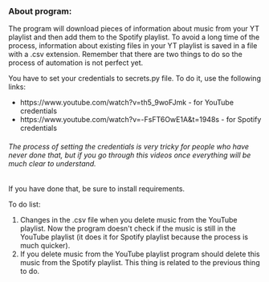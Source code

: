 <h3> About program:  </h3>
<p> The program will download pieces of information about music from your YT playlist and then add them to the Spotify playlist. To avoid a long time
of the process, information about existing files in your YT playlist is saved in a file with a .csv extension. Remember that there are two things to do so the process of automation is not perfect yet.</p>
<p>You have to set your credentials to secrets.py file. To do it, use the following links:</p>
<ul>
    <li>https://www.youtube.com/watch?v=th5_9woFJmk - for YouTube credentials</li>
    <li>https://www.youtube.com/watch?v=-FsFT6OwE1A&t=1948s - for Spotify credentials</li>
</ul>
<h6> The process of setting the credentials is very tricky for people who have never done that, but if you go through this videos once everything will be much clear to understand.</h6>
<p>If you have done that, be sure to install requirements.</p>
<p>To do list:</p>
<ol>
    <li>Changes in the .csv file when you delete music from the YouTube playlist. Now the program doesn't check if the music is still in the YouTube playlist (it does it for Spotify playlist because the process is much quicker).</li>
    <li>If you delete music from the YouTube playlist program should delete this music from the Spotify playlist. This thing is related to the previous thing to do.</li>
</ol>
